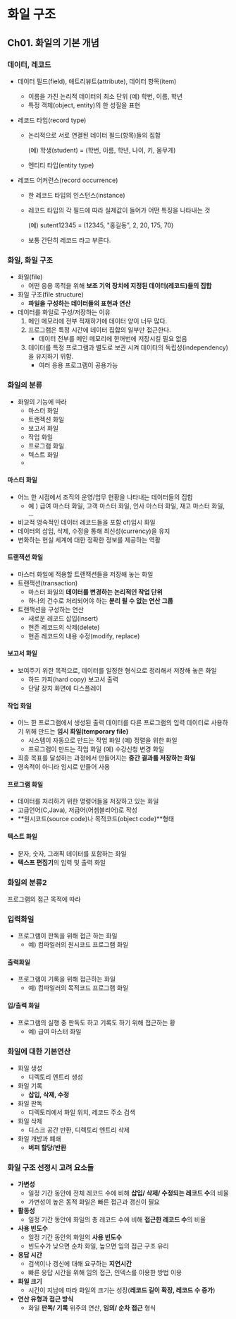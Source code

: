 # 화일 구조

## Ch01. 화일의 기본 개념

### 데이터, 레코드

- 데이터 필드(field), 애트리뷰트(attribute),  데이터 항목(item)

  - 이름을 가진 논리적 데이터의 최소 단위 (예) 학번, 이름, 학년
  - 특정 객체(object, entity)의 한 성질을 표현

- 레코드 타입(record type)

  - 논리적으로 서로 연결된 데이터 필드(항목)들의 집합

    (예) 학생(student) = (학번, 이름, 학년, 나이, 키, 몸무게)

  - 엔티티 타입(entity type)

- 레코드 어커런스(record occurrence)

  - 한 레코드 타입의 인스턴스(instance)

  - 레코드 타입의 각 필드에 따라 실제값이 들어가 어떤 특징을 나타내는 것

    (예) sutent12345 = (12345, "홍길동", 2, 20, 175, 70)

  - 보통 간단히 레코드 라고 부른다.



### 화일, 화일 구조

- 화일(file)
  - 어떤 응용 목적을 위해 **보조 기억 장치에 지정된 데이터(레코드)들의 집합**
- 화일 구조(file structure)
  - **파일을 구성하는 데이터들의 표현과 연산**
- 데이터를 화일로 구성/저장하는 이유
  1. 메인 메모리에 전부 적재하기에 데이터 양이 너무 많다.
  2. 프로그램은 특정 시간에 데이터 집합의 일부만 접근한다.
     - 데이터 전부를 메인 메모리에 한꺼번에 저장시킬 필요 없음
  3. 데이터를 특정 프로그램과 별도로 보관 시켜 데이터의 독립성(independency)을 유지하기 위함.
     - 여러 응용 프로그램이 공용가능

### 화일의 분류

- 화일의 기능에 따라
  - 마스터 화일
  - 트랜젝션 화일
  - 보고서 화일
  - 작업 화일
  - 프로그램 화일
  - 텍스트 화일
  - 

#### 마스터 화일

- 어느 한 시점에서 조직의 운영/업무 현황을 나타내는 데이터들의 집합
  - 예 ) 급여 마스터 화일, 고객 마스터 화일, 인사 마스터 화일, 재고 마스터 화일, ...
- 비교적 영속적인 데이터 레코드들을 포함 cf)임시 화일
- 데이터의 삽입, 삭제, 수정을 통해 최신성(currency)을 유지
- 변화하는 현실 세계에 대한 정확한 정보를 제공하는 역활



#### 트랜잭션 화일

- 마스터 화일에 적용할 트랜잭션들을 저장해 놓는 화일
- 트랜잭션(transaction)
  - 마스터 화일의 **데이터를 변경하는 논리적인 작업 단위**
  - 하나의 건수로 처리되어야 하는 **분리 될 수 없는 연산 그룹**
- 트랜잭션을 구성하는 연산
  - 새로운 레코드 삽입(insert)
  - 현존 레코드의 삭제(delete)
  - 현존 레코드의 내용 수정(modify, replace)



#### 보고서 화일

- 보여주기 위한 목적으로, 데이터를 일정한 형식으로 정리해서 저장해 놓은 화일
  - 하드 카피(hard copy) 보고서 출력
  - 단말 장치 화면에 디스플레이



#### 작업 화일

- 어느 한 프로그램에서 생성된 출력 데이터를 다른 프로그램의 입력 데이터로 사용하기 위해 만드는 **임시 화일(temporary file)**
  - 시스템이 자동으로 만드는 작업 화일 (예) 정렬을 위한 화일
  - 프로그램이 만드는 작업 화일 (예) 수강신청 변경 화일
- 최종 목표를 달성하는 과정에서 만들어지는 **중간 결과를 저장하는 화일**
- 영속적이 아니라 임시로 만들어 사용



#### 프로그램 화일

- 데이터를 처리하기 위한 명령어들을 저장하고 있는 화일
- 고급언어(C,Java), 저급어(어셈블리어)로 작성
- **원시코드(source code)나 목적코드(object code)**형태



#### 텍스트 화일

- 문자, 숫자, 그래픽 데이터를 포함하는 화일
- **텍스프 편집기**의 입력 및 출력 화일



### 화일의 분류2

프로그램의 접근 목적에 따라

### 입력화일

- 프로그램이 판독을 위해 접근 하는 화일
  - 예) 컴파일러의 원시코드 프로그램 화일

#### 출력화일

- 프로그램이 기록을 위해 접근하는 화일
  - 예) 컴파일러의 목적코드 프로그램 화일

#### 입/출력 화일

- 프로그램의 실행 중 판독도 하고 기록도 하기 위해 접근하는 황
  - 예) 급여 마스터 화일

### 화일에 대한 기본연산

- 화일 생성
  - 디렉토리 엔트리 생성
- 화일 기록
  - **삽입, 삭제, 수정**
- 화일 판독
  - 디렉토리에서 화일 위치, 레코드 주소 검색
- 화일 삭제
  - 디스크 공간 반환, 디렉토리 엔트리 삭제
- 화일 개방과 폐쇄
  - **버퍼 할당/반환**

### 화일 구조 선정시 고려 요소들

- **가변성**
  - 일정 기간 동안에 전체 레코드 수에 비해 **삽입/ 삭제/ 수정되는 레코드 수**의 비율
  - 가변성이 높은 동적 화일은 빠른 접근과 갱신이 필요
- **활동성**
  - 일정 기간 동안에 화일의 총 레코드 수에 비해 **접근한 레코드 수**의 비율
- **사용 빈도수**
  - 일정 기간 동안의 화일의 **사용 빈도수**
  - 빈도수가 낮으면 순차 화일, 높으면 임의 접근 구조 유리
- **응답 시간**
  - 검색이나 갱신에 대해 요구하는 **지연시간**
  - 빠른 응답 시간을 위해 임의 접근, 인덱스를 이용한 방법 이용
- **화일 크기**
  - 시간이 지남에 따라 화일의 크기는 성장(**레코드 길이 확장, 레코드 수 증가**)
- **연산 유형과 접근 방식**
  - 화일 **판독/ 기록** 위주의 연산, **임의/ 순차 접근** 형식

